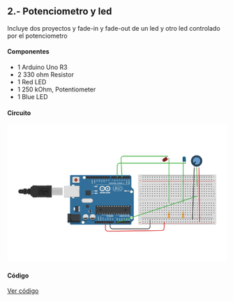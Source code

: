 ## 2.- Potenciometro y led
Incluye dos proyectos y fade-in y fade-out de un led y
otro led controlado por el potenciometro

#### Componentes
* 1	Arduino Uno R3
* 2	330 ohm Resistor
* 1	Red LED
* 1	250 kOhm, Potentiometer
* 1	Blue LED

#### Circuito
![Circuito](circuito.png)

#### Código
[Ver código](codigo.ino)
